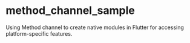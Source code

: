# method_channel_sample
Using Method channel to create native modules in Flutter for accessing platform-specific features.
